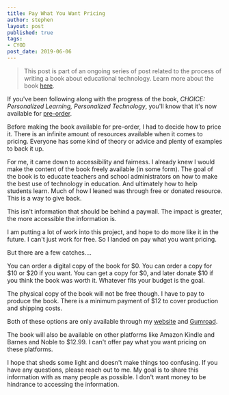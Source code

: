 ```yaml
---
title: Pay What You Want Pricing
author: stephen
layout: post
published: true
tags:
- CYOD
post_date: 2019-06-06
---
```

> This post is part of an ongoing series of post related to the process of writing a book about educational technology. Learn more about the book [here](https://swoicik.com/cyod).

If you've been following along with the progress of the book, *CHOICE: Personalized Learning, Personalized Technology*, you'll know that it's now available for [pre-order](https://gumroad.com/l/CvEGu).

Before making the book available for pre-order, I had to decide how to price it. There is an infinite amount of resources available when it comes to pricing. Everyone has some kind of theory or advice and plenty of examples to back it up.

For me, it came down to accessibility and fairness. I already knew I would make the content of the book freely available (in some form). The goal of the book is to educate teachers and school administrators on how to make the best use of technology in education. And ultimately how to help students learn. Much of how I leaned was through free or donated resource. This is a way to give back.

This isn't information that should be behind a paywall. The impact is greater, the more accessible the information is.  

I am putting a lot of work into this project, and hope to do more like it in the future. I can't just work for free. So I landed on pay what you want pricing.

But there are a few catches....

You can order a digital copy of the book for $0. You can order a copy for $10 or $20 if you want. You can get a copy for $0, and later donate $10 if you think the book was worth it. Whatever fits your budget is the goal.

The physical copy of the book will not be free though. I have to pay to produce the book. There is a minimum payment of $12 to cover production and shipping costs.

Both of these options are only available through my [website](https://swoicik.com/cyod/) and [Gumroad](https://gumroad.com/l/CvEGu).

The book will also be available on other platforms like Amazon Kindle and Barnes and Noble to $12.99. I can't offer pay what you want pricing on these platforms.

I hope that sheds some light and doesn't make things too confusing. If you have any questions, please reach out to me. My goal is to share this information with as many people as possible. I don't want money to be hindrance to accessing the information.
